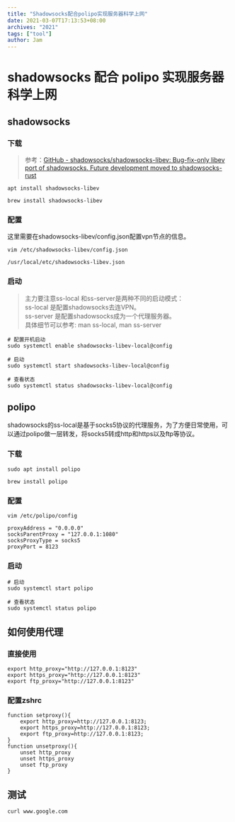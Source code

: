 ```yaml
---
title: "Shadowsocks配合polipo实现服务器科学上网"
date: 2021-03-07T17:13:53+08:00
archives: "2021"
tags: ["tool"]
author: Jam
---
```

# shadowsocks 配合 polipo 实现服务器科学上网

## shadowsocks

### 下载
> 参考：[GitHub - shadowsocks/shadowsocks-libev: Bug-fix-only libev port of shadowsocks. Future development moved to shadowsocks-rust](https://github.com/shadowsocks/shadowsocks-libev)  

``` Linux
apt install shadowsocks-libev
```

``` Mac
brew install shadowsocks-libev
```

### 配置
这里需要在shadowsocks-libev/config.json配置vpn节点的信息。

``` Linux
vim /etc/shadowsocks-libev/config.json
```

``` Mac
/usr/local/etc/shadowsocks-libev.json
```

### 启动
> 主力要注意ss-local 和ss-server是两种不同的启动模式：  
> ss-local 是配置shadowsocks去连VPN。  
> ss-server 是配置shadowsocks成为一个代理服务器。  
> 具体细节可以参考: man ss-local, man ss-server  

``` Linux
# 配置开机启动
sudo systemctl enable shadowsocks-libev-local@config

# 启动
sudo systemctl start shadowsocks-libev-local@config

# 查看状态
sudo systemctl status shadowsocks-libev-local@config
```

## polipo
shadowsocks的ss-local是基于socks5协议的代理服务，为了方便日常使用，可以通过polipo做一层转发，将socks5转成http和https以及ftp等协议。

### 下载
``` Linux
sudo apt install polipo
```

``` Mac
brew install polipo
```

### 配置
``` Linux
vim /etc/polipo/config

proxyAddress = "0.0.0.0"
socksParentProxy = "127.0.0.1:1080"
socksProxyType = socks5
proxyPort = 8123
```

### 启动
```
# 启动
sudo systemctl start polipo

# 查看状态
sudo systemctl status polipo
```


## 如何使用代理

### 直接使用

```
export http_proxy="http://127.0.0.1:8123"
export https_proxy="http://127.0.0.1:8123"
export ftp_proxy="http://127.0.0.1:8123"
```

### 配置zshrc
```
function setproxy(){
	export http_proxy=http://127.0.0.1:8123;
	export https_proxy=http://127.0.0.1:8123;
	export ftp_proxy=http://127.0.0.1:8123;
}
function unsetproxy(){
	unset http_proxy
	unset https_proxy
	unset ftp_proxy
}
```

## 测试
```
curl www.google.com
```
